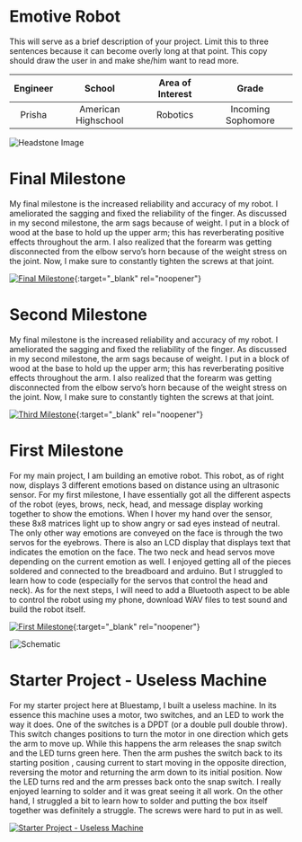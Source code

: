 ﻿# Emotive Robot
This will serve as a brief description of your project. Limit this to three sentences because it can become overly long at that point. This copy should draw the user in and make she/him want to read more.

| **Engineer** | **School** | **Area of Interest** | **Grade** |
|:--:|:--:|:--:|:--:|
| Prisha | American Highschool | Robotics | Incoming Sophomore 

![Headstone Image](https://lh3.googleusercontent.com/pw/AM-JKLUkS99jYOfRyVM5pa1Fn85Tl83RkDdwBTsBkAbxFSsSqfnlNqXUIJIZZCtJEL8s_as5gwXKoz-YVNBExN49PhGHezDlPr5RkyH4oqag6xjgIpewtYsRe58wpP4a1WgDcSkSpNWkwPcZIcikMm5fPm8=s1350-no?authuser=0)
  
# Final Milestone
My final milestone is the increased reliability and accuracy of my robot. I ameliorated the sagging and fixed the reliability of the finger. As discussed in my second milestone, the arm sags because of weight. I put in a block of wood at the base to hold up the upper arm; this has reverberating positive effects throughout the arm. I also realized that the forearm was getting disconnected from the elbow servo’s horn because of the weight stress on the joint. Now, I make sure to constantly tighten the screws at that joint. 

[![Final Milestone](https://res.cloudinary.com/marcomontalbano/image/upload/v1612573869/video_to_markdown/images/youtube--F7M7imOVGug-c05b58ac6eb4c4700831b2b3070cd403.jpg )](https://www.youtube.com/watch?v=F7M7imOVGug&feature=emb_logo "Final Milestone"){:target="_blank" rel="noopener"}

# Second Milestone
My final milestone is the increased reliability and accuracy of my robot. I ameliorated the sagging and fixed the reliability of the finger. As discussed in my second milestone, the arm sags because of weight. I put in a block of wood at the base to hold up the upper arm; this has reverberating positive effects throughout the arm. I also realized that the forearm was getting disconnected from the elbow servo’s horn because of the weight stress on the joint. Now, I make sure to constantly tighten the screws at that joint.

[![Third Milestone](https://res.cloudinary.com/marcomontalbano/image/upload/v1612574014/video_to_markdown/images/youtube--y3VAmNlER5Y-c05b58ac6eb4c4700831b2b3070cd403.jpg)](https://www.youtube.com/watch?v=y3VAmNlER5Y&feature=emb_logo "Second Milestone"){:target="_blank" rel="noopener"}

# First Milestone
For my main project, I am building an emotive robot. This robot, as of right now, displays 3 different emotions based on distance using an ultrasonic sensor. For my first milestone, I have essentially got all the different aspects of the robot (eyes, brows, neck, head, and message display working together to show the emotions. When I hover my hand over the sensor, these 8x8 matrices light up to show angry or sad eyes instead of neutral. The only other way emotions are conveyed on the face is through the two servos for the eyebrows. There is also an LCD display that displays text that indicates the emotion on the face. The two neck and head servos move depending on the current emotion as well. I enjoyed getting all of the pieces soldered and connected to the breadboard and arduino. But I struggled to learn how to code (especially for the servos that control the head and neck). As for the next steps, I will need to add a Bluetooth aspect to be able to control the robot using my phone, download WAV files to test sound and build the robot itself.

[![First Milestone](https://res.cloudinary.com/marcomontalbano/image/upload/v1612574117/video_to_markdown/images/youtube--CaCazFBhYKs-c05b58ac6eb4c4700831b2b3070cd403.jpg)](https://www.youtube.com/watch?v=CaCazFBhYKs "First Milestone"){:target="_blank" rel="noopener"}

[![Schematic](Screenshot2022-07-07151303.png)

# Starter Project - Useless Machine
For my starter project here at Bluestamp, I built a useless machine. In its essence this machine uses a motor, two switches, and an LED to work the way it does. One of the switches is a DPDT (or a double pull double throw). This switch changes positions to turn the motor in one direction which gets the arm to move up. While this happens the arm releases the snap switch and the LED turns green here. Then the arm pushes the switch back to its starting position , causing current to start moving in the opposite direction, reversing the motor and returning the arm down to its initial position. Now the LED turns red and the arm presses back onto the snap switch. I really enjoyed learning to solder and it was great seeing it all work. On the other hand, I struggled a bit to learn how to solder and putting the box itself together was definitely a struggle. The screws were hard to put in as well. 

[![Starter Project - Useless Machine](https://i.ytimg.com/vi/OR93ixwcLCk/hqdefault.jpg)](https://www.youtube.com/watch?v=OR93ixwcLCk)

